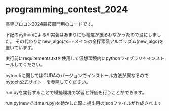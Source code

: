 # programming_contest_2024

高専プロコン2024競技部門用のコードです。

下記のpythonによるAI実装はあまりにも精度が振るわなかったので没にしました。
その代わりにnew_algoにc++メインの全探索系アルゴリズム(new_algo)を置いています。

実行前にrequirements.txtを使用して仮想環境内にpythonライブラリをインストールしてください。

pytorchに関してはCUDAのバージョンでインストール方法が異なるので　[pytoch公式サイト](https://pytorch.org/get-started/locally/)　を参照してください。

run.pyを実行することで模擬環境で学習と評価を行うことができます。

run.py(newではmain.py)を動かした際に提出用のjsonファイルが作成されます
